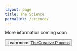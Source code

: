 ```yaml
---
layout: page
title: The Science
permalink: /science/
---
```


More information coming soon

<button type="button" class="btn btn-light">Learn more: [The Creative Process](https://ubc-ds.github.io/slippages/process)</button>
